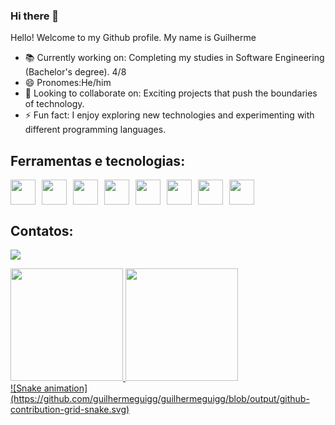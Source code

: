 ### Hi there 👋

 Hello! Welcome to my Github profile.
 My name is Guilherme
- 📚 Currently working on: Completing my studies in Software Engineering (Bachelor's degree). 4/8
- 😄 Pronomes:He/him
- 👯 Looking to collaborate on: Exciting projects that push the boundaries of technology.
- ⚡ Fun fact: I enjoy exploring new technologies and experimenting with different programming languages.
 ## Ferramentas e tecnologias:
 <div style="display: flex; flex-direction: row;">
  <img loading="lazy" src="https://cdn.jsdelivr.net/gh/devicons/devicon@latest/icons/html5/html5-original-wordmark.svg" width="40" height="40" style="margin-right: 10px;"/>
  <img loading="lazy" src="https://cdn.jsdelivr.net/gh/devicons/devicon@latest/icons/css3/css3-original-wordmark.svg" width="40" height="40" style="margin-right: 10px;"/>
  <img loading="lazy" src="https://cdn.jsdelivr.net/gh/devicons/devicon@latest/icons/javascript/javascript-original.svg" width="40" height="40" style="margin-right: 10px;"/>
  <img loading="lazy" src="https://cdn.jsdelivr.net/gh/devicons/devicon@latest/icons/git/git-original.svg" width="40" height="40" style="margin-right: 10px;"/>
  <img loading="lazy" src="https://cdn.jsdelivr.net/gh/devicons/devicon@latest/icons/c/c-original.svg" width="40" height="40" style="margin-right: 10px;"/>
  <img loading="lazy" src="https://cdn.jsdelivr.net/gh/devicons/devicon@latest/icons/php/php-original.svg" width="40" height="40" style="margin-right: 10px;"/>
  <img loading="lazy" src="https://cdn.jsdelivr.net/gh/devicons/devicon@latest/icons/mysql/mysql-original-wordmark.svg" width="40" height="40" style="margin-right: 10px;"/>
  <img loading="lazy" src="https://cdn.jsdelivr.net/gh/devicons/devicon@latest/icons/vuejs/vuejs-original-wordmark.svg" width="40" height="40"/>
</div>


## Contatos: 
<div>

<a href="https://www.linkedin.com/in/guilherme-mendes-50aba6259/" target="_blank"><img loading="lazy" src="https://img.shields.io/badge/-LinkedIn-%230077B5?style=for-the-badge&logo=linkedin&logoColor=white" target="_blank"></a>   
</div>
<div>
<a href="https://github.com/guilhermeguigg">
<img loading="lazy" height="180em" src="https://github-readme-stats.vercel.app/api/top-langs/?username=guilhermeguigg&layout=compact&langs_count=7&theme=dracula"/>
<img loading="lazy" height="180em" src="https://github-readme-stats.vercel.app/api?username=guilhermeguigg&show_icons=true&theme=dracula&include_all_commits=true&count_private=true"/>
</div>
![Snake animation](https://github.com/guilhermeguigg/guilhermeguigg/blob/output/github-contribution-grid-snake.svg)


